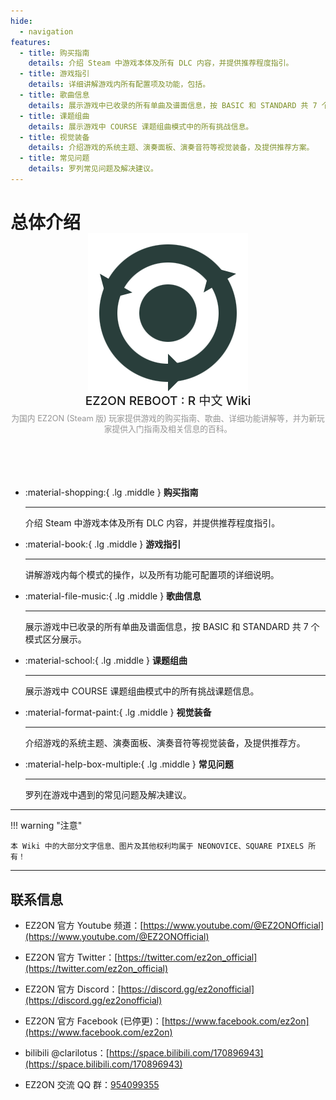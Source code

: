 ```yaml
---
hide:
  - navigation
features:
  - title: 购买指南
    details: 介绍 Steam 中游戏本体及所有 DLC 内容，并提供推荐程度指引。
  - title: 游戏指引
    details: 详细讲解游戏内所有配置项及功能，包括。
  - title: 歌曲信息
    details: 展示游戏中已收录的所有单曲及谱面信息，按 BASIC 和 STANDARD 共 7 个模式区分展示。
  - title: 课题组曲
    details: 展示游戏中 COURSE 课题组曲模式中的所有挑战信息。
  - title: 视觉装备
    details: 介绍游戏的系统主题、演奏面板、演奏音符等视觉装备，及提供推荐方案。
  - title: 常见问题
    details: 罗列常见问题及解决建议。
---
```



# 总体介绍


<style>
#_1{
	font-size: 0.001em;
    line-height: 0;
	color:transparent;
}



@media screen and (max-width: 76.1875em) {
    #main-title {
        font-size: 1.2rem;
		margin: 0rem auto;
    }
	.md-content__inner {
    margin: 0px 1rem 1.2rem;
    padding-top: .6rem;
	}
	.description {
		font-size: 0.8rem;
		padding-top: .6rem;
		padding-bottom: 1.6rem;
	}
}
@media screen and (min-width: 78em) {
    #main-title {
        font-size: 2.5rem;
		margin: 1.8rem auto;
    }
	.md-content__inner {
    margin: 0px 2.8rem 1.2rem;
    padding-top: .6rem;
	
	}
	.description {
		font-size: 1.2rem;
		padding-bottom: 2.6rem;
	}
}

</style>
<header class="hero" style="text-align: center;">
	<img src="./assets/hero.png" alt="hero" class="hero-logo" style="vertical-align: middle; zoom: 100%;margin-top: -20px;">
	<h1 id="main-title" style="font-weight: 500;line-height: 1.25;">
		EZ2ON REBOOT : R 中文 Wiki
	</h1>
	<div class="description" style="max-width: 45rem;line-height: 1.3;color: #949494;text-align: center;margin:auto">
		为国内 EZ2ON (Steam 版) 玩家提供游戏的购买指南、歌曲、详细功能讲解等，并为新玩家提供入门指南及相关信息的百科。
	</div></header>
</header>

<div class="grid cards" markdown style="max-width: 1100px;margin: auto;">

-   :material-shopping:{ .lg .middle } __购买指南__
			
	---
			
	介绍 Steam 中游戏本体及所有 DLC 内容，并提供推荐程度指引。
				
-   :material-book:{ .lg .middle } __游戏指引__
			
	---
			
	讲解游戏内每个模式的操作，以及所有功能可配置项的详细说明。
			
			
-   :material-file-music:{ .lg .middle } __歌曲信息__
	
	---
			
	展示游戏中已收录的所有单曲及谱面信息，按 BASIC 和 STANDARD 共 7 个模式区分展示。
				
-   :material-school:{ .lg .middle } __课题组曲__
			
	---
			
	展示游戏中 COURSE 课题组曲模式中的所有挑战课题信息。
			
-   :material-format-paint:{ .lg .middle } __视觉装备__
			
	---
			
	介绍游戏的系统主题、演奏面板、演奏音符等视觉装备，及提供推荐方。	
	
-   :material-help-box-multiple:{ .lg .middle } __常见问题__
			
	---
			
	罗列在游戏中遇到的常见问题及解决建议。	
</div>
			
---

!!! warning "注意"

    本 Wiki 中的大部分文字信息、图片及其他权利均属于 NEONOVICE、SQUARE PIXELS 所有！

---

## 联系信息

- EZ2ON 官方 Youtube 频道：[https://www.youtube.com/@EZ2ONOfficial](https://www.youtube.com/@EZ2ONOfficial)

- EZ2ON 官方 Twitter：[https://twitter.com/ez2on_official](https://twitter.com/ez2on_official)

- EZ2ON 官方 Discord：[https://discord.gg/ez2onofficial](https://discord.gg/ez2onofficial)

- EZ2ON 官方 Facebook (已停更)：[https://www.facebook.com/ez2on](https://www.facebook.com/ez2on)

- bilibili @clarilotus：[https://space.bilibili.com/170896943](https://space.bilibili.com/170896943)
    
- EZ2ON 交流 QQ 群：[954099355](https://jq.qq.com/?_wv=1027&k=9atW8Y9W)
